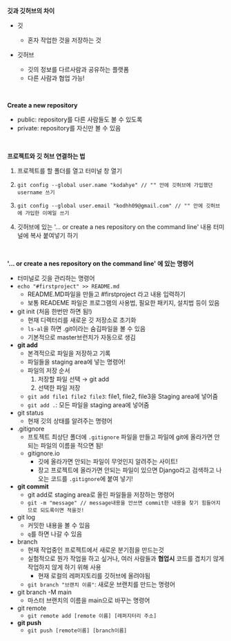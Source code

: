 **깃과 깃허브의 차이**

* 깃
  * 혼자 작업한 것을 저장하는 것

* 깃허브
  * 깃의 정보를 다르사람과 공유하는 플랫폼
  * 다른 사람과 협업 가능!

<br>

**Create a new repository**

 *  public: repository를 다른 사람들도 볼 수 있도록
 *  private: repository를 자신만 볼 수 있음

<br>

**프로젝트와 깃 허브 연결하는 법**

1. 프로젝트를 할 폴더를 열고 터미널 창 열기

2. `git config --global user.name "kodahye" // "" 안에 깃허브에 가입했던 username 쓰기`

3. `git config --global user.email "kodhh09@gmail.com" // "" 안에 깃허브에 가입한 이메일 쓰기`

4. 깃허브에 있는 '... or create a nes repository on the command line' 내용 터미널에 복사 붙여넣기 하기

   
<br>

**'... or create a nes repository on the command line' 에 있는 명령어**

* 터미널로 깃을 관리하는 명령어
* `echo "#firstproject" >> README.md`
  * README.MD파일을 만들고 #firstproject 라고 내용 입력하기
  * 보통 READEME 파일은 프로그램의 사용법, 필요한 패키지, 설치법 등이 있음
* git init (처음 한번만 하면 됨!)
  * 현재 디렉터리를 새로운 깃 저장소로 초기화
  * `ls-al`을 하면 .git이라는 숨김파일을 볼 수 있음
  * 기본적으로 master브런치가 자동으로 생김
* **git add**
  * 본격적으로 파일을 저장하고 기록
  * 파일들을 staging area에 넣는 명령어!
  * 파일의 저장 순서
    1. 저장할 파일 선택 → git add
    2. 선택한 파일 저장
  * `git add file1 file2 file3`: file1, file2, file3을 Staging area에 넣어줌
  * `git add .`: 모든 파일을 staging area에 넣어줌
* git status
  * 현재 깃의 상태를 알려주는 명령어
* .gitignore
  * 프토젝트 최상단 폴더에 `.gitignore` 파일을 만들고 파일에 git에 올라가면 안되는 파일의 이름을 적으면 됨!
  * gitignore.io
    * 깃에 올라가면 안되는 파일이 무엇인지 알려주는 사이트!
    * 장고 프로젝트에 올라가면 안되는 파일이 있으면 Django라고 검색하고 나오는 코드를 `.gitignore`에 붙여 넣기!
* **git commit**
  * git add로 staging area로 올린 파일들을 저장하는 명령어
  * `git -m "message" // message내용을 안쓰면 commit한 내용을 찾기 힘들어지므로 되도록이면 적을것!`
* git log
  * 커밋한 내용을 볼 수 있음
  * `q`를 하면 나갈 수 있음
* branch
  * 현재 작업중인 프로젝트에서 새로운 분기점을 만드는것
  * 실험적으로 뭔가 작업을 하고 싶거나, 여러 사람들과 **협업시** 코드를 겹치기 않게 작업하지 않게 하기 위해 사용
    * 현재 로컬의 레퍼지토리를 깃허브에 올려야됨
  * `git branch "브랜치 이름"`: 새로운 브랜치를 만드는 명령어
* git branch -M main
  * 마스터 브랜치의 이름을 main으로 바꾸는 명령어
* git remote
  * `git remote add [remote 이름] [레퍼지터리 주소]`
* **git push**
  * `git push [remote이름] [branch이름]`


